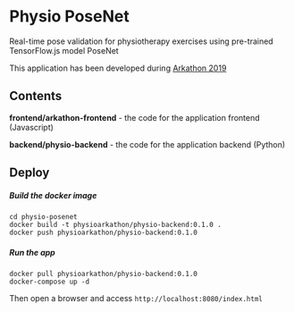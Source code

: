 # Physio PoseNet
Real-time pose validation for physiotherapy exercises using pre-trained TensorFlow.js model PoseNet

This application has been developed during [Arkathon 2019](https://innoboard.ch/arkathon/hhvalais2019)

## Contents
__frontend/arkathon-frontend__ - the code for the application frontend (Javascript)

__backend/physio-backend__ - the code for the application backend (Python)  

## Deploy

##### Build the docker image
```
cd physio-posenet
docker build -t physioarkathon/physio-backend:0.1.0 .
docker push physioarkathon/physio-backend:0.1.0
```

##### Run the app
```
docker pull physioarkathon/physio-backend:0.1.0
docker-compose up -d
```

Then open a browser and access
`http://localhost:8080/index.html`